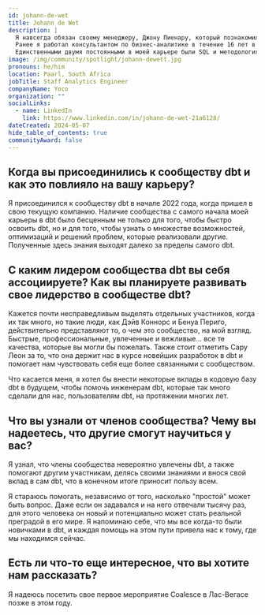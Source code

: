 ```yaml
---
id: johann-de-wet
title: Johann de Wet
description: |
  Я навсегда обязан своему менеджеру, Джону Пиенару, который познакомил меня как с dbt, так и с его сообществом, когда я присоединился к его команде в качестве аналитического инженера в начале 2022 года. Я часто шучу о своей карьере до dbt и после dbt. В нашем стеке есть Fivetran, Segment, Airflow и BigQuery, чтобы назвать лишь некоторые.
  Ранее я работал консультантом по бизнес-аналитике в течение 16 лет в крупных финансовых корпорациях. За это время у меня была возможность работать в самых разных ролях — от фронтенд-разработки до инженерии данных и разработки платформы хранилищ данных.
  Единственными двумя постоянными в моей карьере были SQL и методология моделирования измерений Ральфа Кимбала... что, вероятно, делает меня немного предвзятым к ним.
image: /img/community/spotlight/johann-dewett.jpg
pronouns: he/him
location: Paarl, South Africa
jobTitle: Staff Analytics Engineer
companyName: Yoco
organization: ""
socialLinks:
  - name: LinkedIn
    link: https://www.linkedin.com/in/johann-de-wet-21a6128/
dateCreated: 2024-05-07
hide_table_of_contents: true
communityAward: false
---
```


## Когда вы присоединились к сообществу dbt и как это повлияло на вашу карьеру?

Я присоединился к сообществу dbt в начале 2022 года, когда пришел в свою текущую компанию. Наличие сообщества с самого начала моей карьеры в dbt было бесценным не только для того, чтобы быстро освоить dbt, но и для того, чтобы узнать о множестве возможностей, оптимизаций и решений проблем, которые реализовали другие. Полученные здесь знания выходят далеко за пределы самого dbt.

## С каким лидером сообщества dbt вы себя ассоциируете? Как вы планируете развивать свое лидерство в сообществе dbt?

Кажется почти несправедливым выделять отдельных участников, когда их так много, но такие люди, как Дэйв Коннорс и Бенуа Периго, действительно представляют то, о чем это сообщество, на мой взгляд. Быстрые, профессиональные, увлеченные и вежливые... все те качества, которые вы могли бы пожелать. Также стоит отметить Сару Леон за то, что она держит нас в курсе новейших разработок в dbt и помогает нам чувствовать себя еще более связанными с сообществом.

Что касается меня, я хотел бы внести некоторые вклады в кодовую базу dbt в будущем, чтобы помочь инженерам dbt, которые так много сделали для нас, пользователям dbt, на протяжении многих лет.

## Что вы узнали от членов сообщества? Чему вы надеетесь, что другие смогут научиться у вас?

Я узнал, что члены сообщества невероятно увлечены dbt, а также помогают другим участникам, делясь своими знаниями и внося свой вклад в сам dbt, что в конечном итоге приносит пользу всем.

Я стараюсь помогать, независимо от того, насколько "простой" может быть вопрос. Даже если он задавался и на него отвечали тысячу раз, для этого человека он новый и потенциально может стать реальной преградой в его мире. Я напоминаю себе, что мы все когда-то были новичками в dbt, и каждая помощь на этом пути привела нас к тому, где мы находимся сейчас.

## Есть ли что-то еще интересное, что вы хотите нам рассказать?

Я надеюсь посетить свое первое мероприятие Coalesce в Лас-Вегасе позже в этом году.